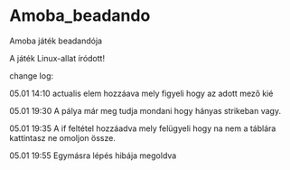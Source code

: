 # Amoba_beadando
Amoba játék beadandója 

A játék Linux-allat íródott!

change log:

05.01 14:10 actualis elem hozzáava mely figyeli hogy az adott mező kié

05.01 19:30 A pálya már meg tudja mondani hogy hányas strikeban vagy.

05.01 19:35 A if feltétel hozzáadva mely felügyeli hogy na nem a táblára kattintasz ne omoljon össze. 

05.01 19:55 Egymásra lépés hibája megoldva
 